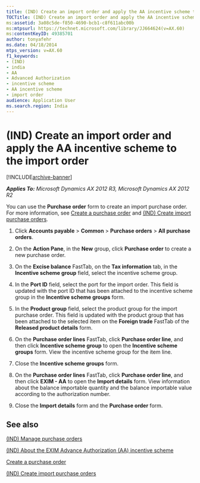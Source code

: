 ```yaml
---
title: (IND) Create an import order and apply the AA incentive scheme to the import order
TOCTitle: (IND) Create an import order and apply the AA incentive scheme to the import order
ms:assetid: 3a08c5de-f850-4690-bcb1-c8f611abc00b
ms:mtpsurl: https://technet.microsoft.com/library/JJ664624(v=AX.60)
ms:contentKeyID: 49385701
author: tonyafehr
ms.date: 04/18/2014
mtps_version: v=AX.60
f1_keywords:
- (IND)
- india
- AA
- Advanced Authorization
- incentive scheme
- AA incentive scheme
- import order
audience: Application User
ms.search.region: India
---
```


# (IND) Create an import order and apply the AA incentive scheme to the import order 


[!INCLUDE[archive-banner](includes/archive-banner.md)]


_**Applies To:** Microsoft Dynamics AX 2012 R3, Microsoft Dynamics AX 2012 R2_

You can use the **Purchase order** form to create an import purchase order. For more information, see [Create a purchase order](create-a-purchase-order.md) and [(IND) Create import purchase orders](ind-create-import-purchase-orders.md).

1.  Click **Accounts payable** \> **Common** \> **Purchase orders** \> **All purchase orders**.

2.  On the **Action Pane**, in the **New** group, click **Purchase order** to create a new purchase order.

3.  On the **Excise balance** FastTab, on the **Tax information** tab, in the **Incentive scheme group** field, select the incentive scheme group.

4.  In the **Port ID** field, select the port for the import order. This field is updated with the port ID that has been attached to the incentive scheme group in the **Incentive scheme groups** form.

5.  In the **Product group** field, select the product group for the import purchase order. This field is updated with the product group that has been attached to the selected item on the **Foreign trade** FastTab of the **Released product details** form.

6.  On the **Purchase order lines** FastTab, click **Purchase order line**, and then click **Incentive scheme group** to open the **Incentive scheme groups** form. View the incentive scheme group for the item line.

7.  Close the **Incentive scheme groups** form.

8.  On the **Purchase order lines** FastTab, click **Purchase order line**, and then click **EXIM - AA** to open the **Import details** form. View information about the balance importable quantity and the balance importable value according to the authorization number.

9.  Close the **Import details** form and the **Purchase order** form.

## See also

[(IND) Manage purchase orders](ind-manage-purchase-orders.md)

[(IND) About the EXIM Advance Authorization (AA) incentive scheme](ind-about-the-exim-advance-authorization-aa-incentive-scheme.md)

[Create a purchase order](create-a-purchase-order.md)

[(IND) Create import purchase orders](ind-create-import-purchase-orders.md)

  



